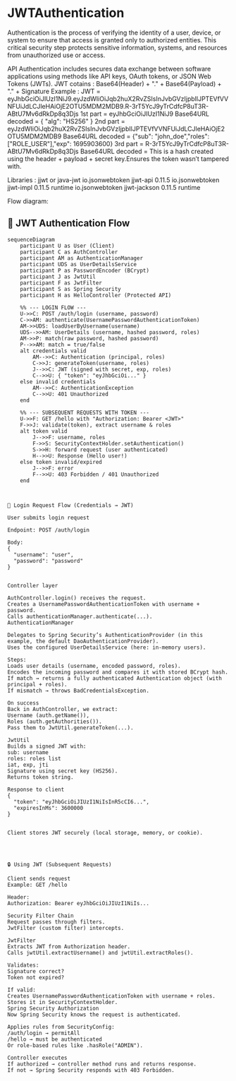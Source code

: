 # JWTAuthentication

Authentication is the process of verifying the identity of a user, device, or system to ensure that access is granted only to authorized entities. This critical security step protects sensitive information, systems, and resources from unauthorized use or access.

API Authentication includes secures data exchange between software applications using methods like API keys, OAuth tokens, or JSON Web Tokens (JWTs).
JWT cotains : Base64(Header) + "." + Base64(Payload) + "." + Signature
Example :
JWT = eyJhbGciOiJIUzI1NiJ9.eyJzdWIiOiJqb2huX2RvZSIsInJvbGVzIjpbIlJPTEVfVVNFUiJdLCJleHAiOjE2OTU5MDM2MDB9.R-3rT5YcJ9yTrCdfcP8uT3R-ABtU7Mv6dRkDp8q3Djs
1st part = eyJhbGciOiJIUzI1NiJ9
    Base64URL decoded = { "alg": "HS256" }
2nd part = eyJzdWIiOiJqb2huX2RvZSIsInJvbGVzIjpbIlJPTEVfVVNFUiJdLCJleHAiOjE2OTU5MDM2MDB9
    Base64URL decoded = {"sub": "john_doe","roles": ["ROLE_USER"],"exp": 1695903600}
3rd part = R-3rT5YcJ9yTrCdfcP8uT3R-ABtU7Mv6dRkDp8q3Djs
    Base64URL decoded = This is a hash created using the header + payload + secret key.Ensures the token wasn’t tampered with.

    
Libraries : jjwt or java-jwt
    <dependency>
        <groupId>io.jsonwebtoken</groupId>
        <artifactId>jjwt-api</artifactId>
        <version>0.11.5</version>
    </dependency>
    <dependency>
        <groupId>io.jsonwebtoken</groupId>
        <artifactId>jjwt-impl</artifactId>
        <version>0.11.5</version>
        <scope>runtime</scope>
    </dependency>
    <dependency>
        <groupId>io.jsonwebtoken</groupId>
        <artifactId>jjwt-jackson</artifactId>
        <version>0.11.5</version>
        <scope>runtime</scope>
    </dependency>


Flow diagram:

## 🔐 JWT Authentication Flow

```mermaid
sequenceDiagram
    participant U as User (Client)
    participant C as AuthController
    participant AM as AuthenticationManager
    participant UDS as UserDetailsService
    participant P as PasswordEncoder (BCrypt)
    participant J as JwtUtil
    participant F as JwtFilter
    participant S as Spring Security
    participant H as HelloController (Protected API)

    %% --- LOGIN FLOW ---
    U->>C: POST /auth/login (username, password)
    C->>AM: authenticate(UsernamePasswordAuthenticationToken)
    AM->>UDS: loadUserByUsername(username)
    UDS-->>AM: UserDetails (username, hashed password, roles)
    AM->>P: match(raw password, hashed password)
    P-->>AM: match = true/false
    alt credentials valid
        AM-->>C: Authentication (principal, roles)
        C->>J: generateToken(username, roles)
        J-->>C: JWT (signed with secret, exp, roles)
        C-->>U: { "token": "eyJhbGciOi..." }
    else invalid credentials
        AM-->>C: AuthenticationException
        C-->>U: 401 Unauthorized
    end

    %% --- SUBSEQUENT REQUESTS WITH TOKEN ---
    U->>F: GET /hello with "Authorization: Bearer <JWT>"
    F->>J: validate(token), extract username & roles
    alt token valid
        J-->>F: username, roles
        F->>S: SecurityContextHolder.setAuthentication()
        S->>H: forward request (user authenticated)
        H-->>U: Response (Hello user!)
    else token invalid/expired
        J-->>F: error
        F-->>U: 403 Forbidden / 401 Unauthorized
    end



🔑 Login Request Flow (Credentials → JWT)

User submits login request

Endpoint: POST /auth/login

Body:
{
  "username": "user",
  "password": "password"
}


Controller layer

AuthController.login() receives the request.
Creates a UsernamePasswordAuthenticationToken with username + password.
Calls authenticationManager.authenticate(...).
AuthenticationManager

Delegates to Spring Security’s AuthenticationProvider (in this example, the default DaoAuthenticationProvider).
Uses the configured UserDetailsService (here: in-memory users).

Steps:
Loads user details (username, encoded password, roles).
Encodes the incoming password and compares it with stored BCrypt hash.
If match → returns a fully authenticated Authentication object (with principal + roles).
If mismatch → throws BadCredentialsException.

On success
Back in AuthController, we extract:
Username (auth.getName()),
Roles (auth.getAuthorities()).
Pass them to JwtUtil.generateToken(...).

JwtUtil
Builds a signed JWT with:
sub: username
roles: roles list
iat, exp, jti
Signature using secret key (HS256).
Returns token string.

Response to client
{
  "token": "eyJhbGciOiJIUzI1NiIsInR5cCI6...",
  "expiresInMs": 3600000
}


Client stores JWT securely (local storage, memory, or cookie).




🔒 Using JWT (Subsequent Requests)

Client sends request
Example: GET /hello

Header:
Authorization: Bearer eyJhbGciOiJIUzI1NiIs...

Security Filter Chain
Request passes through filters.
JwtFilter (custom filter) intercepts.

JwtFilter
Extracts JWT from Authorization header.
Calls jwtUtil.extractUsername() and jwtUtil.extractRoles().

Validates:
Signature correct?
Token not expired?

If valid:
Creates UsernamePasswordAuthenticationToken with username + roles.
Stores it in SecurityContextHolder.
Spring Security Authorization
Now Spring Security knows the request is authenticated.

Applies rules from SecurityConfig:
/auth/login → permitAll
/hello → must be authenticated
Or role-based rules like .hasRole("ADMIN").

Controller executes
If authorized → controller method runs and returns response.
If not → Spring Security responds with 403 Forbidden.
